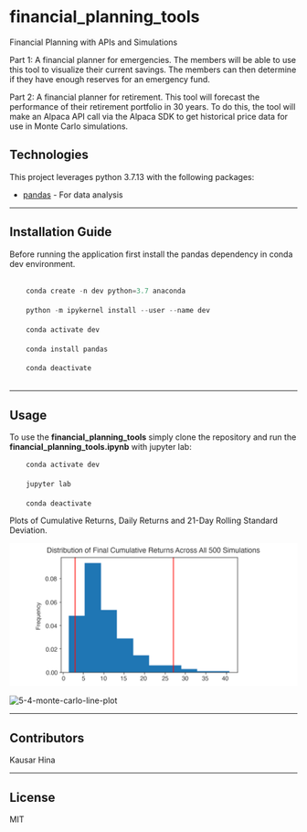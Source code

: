 # financial_planning_tools

Financial Planning with APIs and Simulations

Part 1: A financial planner for emergencies. The members will be able to use this tool to visualize their current savings. The members can then determine if they have enough reserves for an emergency fund.

Part 2: A financial planner for retirement. This tool will forecast the performance of their retirement portfolio in 30 years. To do this, the tool will make an Alpaca API call via the Alpaca SDK to get historical price data for use in Monte Carlo simulations.


## Technologies

This project leverages python 3.7.13 with the following packages:

* [pandas](https://pandas.pydata.org/) - For data analysis


---

## Installation Guide

Before running the application first install the pandas dependency in conda dev environment.

```python

    conda create -n dev python=3.7 anaconda

    python -m ipykernel install --user --name dev

    conda activate dev

    conda install pandas

    conda deactivate 
  
```

---


## Usage

To use the **financial_planning_tools** simply clone the repository and run the **financial_planning_tools.ipynb** with jupyter lab:

```python
    conda activate dev

    jupyter lab

    conda deactivate 
```

Plots of Cumulative Returns, Daily Returns and 21-Day Rolling Standard Deviation.

![5-4-monte-carlo-histogram](Images/5-4-monte-carlo-histogram.png)



![5-4-monte-carlo-line-plot](5-4-monte-carlo-line-plot.png)


---

## Contributors

Kausar Hina

---

## License

MIT

